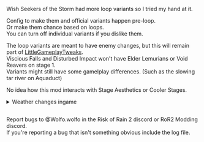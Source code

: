 Wish Seekers of the Storm had more loop variants so I tried my hand at it.

Config to make them and official variants happen pre-loop.\
Or make them chance based on loops.\
You can turn off individual variants if you dislike them.

The loop variants are meant to have enemy changes, but this will remain part of [LittleGameplayTweaks](https://thunderstore.io/package/Wolfo/LittleGameplayTweaks/).\
Viscious Falls and Disturbed Impact won't have Elder Lemurians or Void Reavers on stage 1.\
Variants might still have some gamelplay differences. (Such as the slowing tar river on Aquaduct)

No idea how this mod interacts with Stage Aesthetics or Cooler Stages.

<details>
  <summary>Weather changes ingame</summary>
  
![Missing Immage](https://raw.githubusercontent.com/WolfoIsBestWolf/ror2-LittleGameplayTweaks/main/modPageImages/ltgStages.png)


#### Inspirations :
Titanic Plains : Trailer Version\
Siphoned Forest : aurora Borealis are kinda cool  \
Abandoned Aqueduct : Unused Tar River\
Wetland Aspect : Internal name FoggySwamp  \
Scorched Acres : Unused Eclipse Weather (they just tested it here for the menu for some reason)\
Sulfur Pools : Real Blue "Lava" Volcanos (Not implemented)\
Abyssal Depths : Vague Red Plane / Void themeing\
Sundered Grove : Spring/Autumn/Golden Dieback (TBD, Not implemented)\
Helminth Hatchery : Molten Gold

</details>
 

 

##
 
Report bugs to @Wolfo.wolfo in the Risk of Rain 2 discord or RoR2 Modding discord.\
If you're reporting a bug that isn't something obvious include the log file.

 